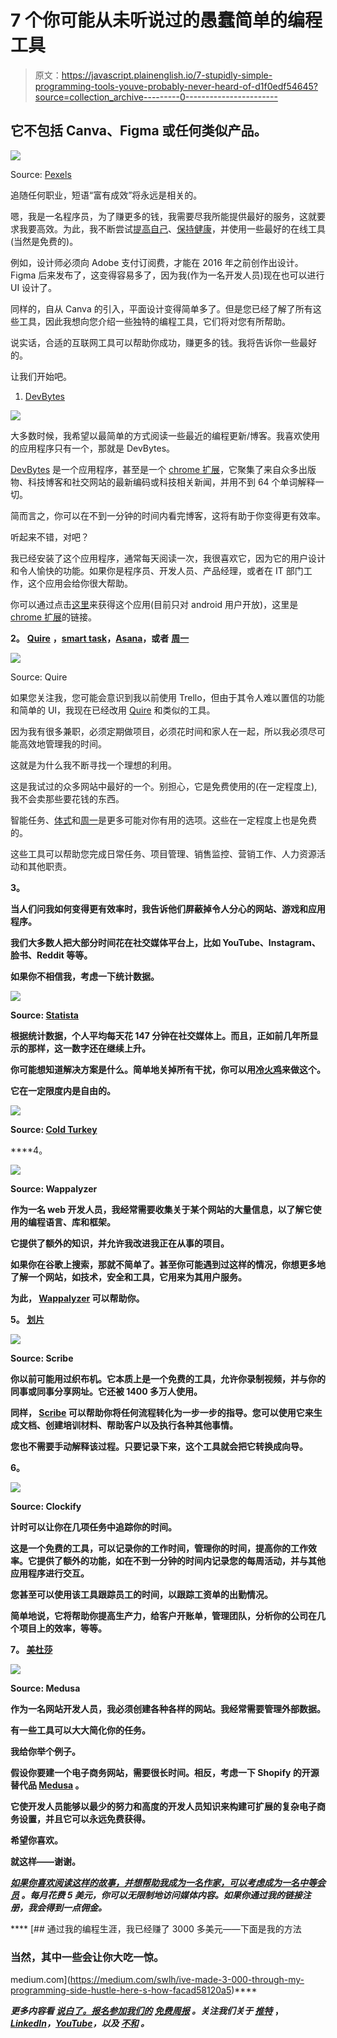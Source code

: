 # 7 个你可能从未听说过的愚蠢简单的编程工具

> 原文：<https://javascript.plainenglish.io/7-stupidly-simple-programming-tools-youve-probably-never-heard-of-d1f0edf54645?source=collection_archive---------0----------------------->

## 它不包括 Canva、Figma 或任何类似产品。

![](img/d7a2ed6681d0b4825956a273f137bfc2.png)

Source: [Pexels](https://www.pexels.com/photo/joyful-confident-woman-using-netbook-in-park-3772621/)

追随任何职业，短语“富有成效”将永远是相关的。

嗯，我是一名程序员，为了赚更多的钱，我需要尽我所能提供最好的服务，这就要求我要高效。为此，我不断尝试[提高自己](/how-im-working-to-become-wealthy-as-a-programmer-4b18fc92d93f)、[保持健康](https://nitinfab.medium.com/sugar-salt-alcohol-and-caffeine-the-main-culprits-6e156cd945aa)，并使用一些最好的在线工具(当然是免费的)。

例如，设计师必须向 Adobe 支付订阅费，才能在 2016 年之前创作出设计。Figma 后来发布了，这变得容易多了，因为我(作为一名开发人员)现在也可以进行 UI 设计了。

同样的，自从 Canva 的引入，平面设计变得简单多了。但是您已经了解了所有这些工具，因此我想向您介绍一些独特的编程工具，它们将对您有所帮助。

说实话，合适的互联网工具可以帮助你成功，赚更多的钱。我将告诉你一些最好的。

让我们开始吧。

1.  [DevBytes](https://bit.ly/3A41QH4)

![](img/94c34d2252262c082e3b77e5016284c7.png)

大多数时候，我希望以最简单的方式阅读一些最近的编程更新/博客。我喜欢使用的应用程序只有一个，那就是 DevBytes。

[DevBytes](https://bit.ly/3A41QH4) 是一个应用程序，甚至是一个 [chrome 扩展](https://chrome.google.com/webstore/detail/devbytes/hplbpdkajdhlggncdpdmnkjldopmoomg)，它聚集了来自众多出版物、科技博客和社交网站的最新编码或科技相关新闻，并用不到 64 个单词解释一切。

简而言之，你可以在不到一分钟的时间内看完博客，这将有助于你变得更有效率。

听起来不错，对吧？

我已经安装了这个应用程序，通常每天阅读一次，我很喜欢它，因为它的用户设计和令人愉快的功能。如果你是程序员、开发人员、产品经理，或者在 IT 部门工作，这个应用会给你很大帮助。

你可以通过点击[这里](https://bit.ly/3A41QH4)来获得这个应用(目前只对 android 用户开放)，这里是 [chrome 扩展](https://chrome.google.com/webstore/detail/devbytes/hplbpdkajdhlggncdpdmnkjldopmoomg)的链接。

**2。** [**Quire**](https://quire.io/) **，**[**smart task**](https://www.smarttask.io/)**，**[**Asana**](https://asana.com/)**，或者** [**周一**](https://monday.com/)

![](img/3e6e9bb8a264f54b3d334906dd0a90fe.png)

Source: Quire

如果您关注我，您可能会意识到我以前使用 Trello，但由于其令人难以置信的功能和简单的 UI，我现在已经改用 [Quire](https://quire.io/) 和类似的工具。

因为我有很多兼职，必须定期做项目，必须花时间和家人在一起，所以我必须尽可能高效地管理我的时间。

这就是为什么我不断寻找一个理想的利用。

这是我试过的众多网站中最好的一个。别担心，它是免费使用的(在一定程度上),我不会卖那些要花钱的东西。

智能任务、[体式](https://asana.com/)和[周一](https://monday.com/)是更多可能对你有用的选项。这些在一定程度上也是免费的。

这些工具可以帮助您完成日常任务、项目管理、销售监控、营销工作、人力资源活动和其他职责。

**3。**[](https://getcoldturkey.com/)

**当人们问我如何变得更有效率时，我告诉他们屏蔽掉令人分心的网站、游戏和应用程序。**

**我们大多数人把大部分时间花在社交媒体平台上，比如 YouTube、Instagram、脸书、Reddit 等等。**

**如果你不相信我，考虑一下统计数据。**

**![](img/719264d53b603a93cdb8cbc18d00003c.png)**

**Source: [Statista](https://www.statista.com/statistics/433871/daily-social-media-usage-worldwide/)**

**根据统计数据，个人平均每天花 147 分钟在社交媒体上。而且，正如前几年所显示的那样，这一数字还在继续上升。**

**你可能想知道解决方案是什么。简单地关掉所有干扰，你可以用[冷火鸡](https://getcoldturkey.com/)来做这个。**

**它在一定限度内是自由的。**

**![](img/04832d152f14528284974a419f9dc203.png)**

**Source: [Cold Turkey](https://getcoldturkey.com/pricing/)**

****4。**[](https://www.wappalyzer.com/)**

****![](img/7855c5740634f3e76f63025badd8d3a2.png)****

****Source: Wappalyzer****

****作为一名 web 开发人员，我经常需要收集关于某个网站的大量信息，以了解它使用的编程语言、库和框架。****

****它提供了额外的知识，并允许我改进我正在从事的项目。****

****如果你在谷歌上搜索，那就不简单了。甚至你可能遇到过这样的情况，你想更多地了解一个网站，如技术，安全和工具，它用来为其用户服务。****

****为此， [Wappalyzer](https://www.wappalyzer.com/) 可以帮助你。****

******5。** [**划片**](https://scribehow.com/)****

****![](img/0dcff50863064a6f27be76200b1ec3e8.png)****

****Source: Scribe****

****你以前可能用过织布机。它本质上是一个免费的工具，允许你录制视频，并与你的同事或同事分享网址。它还被 1400 多万人使用。****

****同样， [Scribe](https://scribehow.com/) 可以帮助你将任何流程转化为一步一步的指导。您可以使用它来生成文档、创建培训材料、帮助客户以及执行各种其他事情。****

****您也不需要手动解释该过程。只要记录下来，这个工具就会把它转换成向导。****

******6。**[](https://clockify.me/)****

******![](img/57f0f61c79e9c4c2cfe37243622c66bb.png)******

******Source: Clockify******

******计时可以让你在几项任务中追踪你的时间。******

******这是一个免费的工具，可以记录你的工作时间，管理你的时间，提高你的工作效率。它提供了额外的功能，如在不到一分钟的时间内记录您的每周活动，并与其他应用程序进行交互。******

******您甚至可以使用该工具跟踪员工的时间，以跟踪工资单的出勤情况。******

******简单地说，它将帮助你提高生产力，给客户开账单，管理团队，分析你的公司在几个项目上的效率，等等。******

******7。 [**美杜莎**](https://medusajs.com/)******

****![](img/f1f95540074d4ba6e4dd0e7b32d9a590.png)****

****Source: Medusa****

****作为一名网站开发人员，我必须创建各种各样的网站。我经常需要管理外部数据。****

****有一些工具可以大大简化你的任务。****

****我给你举个例子。****

****假设你要建一个电子商务网站，需要很长时间。相反，考虑一下 Shopify 的开源替代品 [Medusa](https://medusajs.com/) 。****

****它使开发人员能够以最少的努力和高度的开发人员知识来构建可扩展的复杂电子商务设置，并且它可以永远免费获得。****

****希望你喜欢。****

****就这样——谢谢。****

****[*如果你喜欢阅读这样的故事，并想帮助我成为一名作家，可以考虑成为一名中等会员*](https://nitinfab.medium.com/membership) *。每月花费 5 美元，你可以无限制地访问媒体内容。如果你通过我的链接注册，我会得到一点佣金。*****

****[](https://medium.com/swlh/ive-made-3-000-through-my-programming-side-hustle-here-s-how-facad58120a5) [## 通过我的编程生涯，我已经赚了 3000 多美元——下面是我的方法

### 当然，其中一些会让你大吃一惊。

medium.com](https://medium.com/swlh/ive-made-3-000-through-my-programming-side-hustle-here-s-how-facad58120a5)**** 

*****更多内容看* [***说白了。报名参加我们的***](https://plainenglish.io/) **[***免费周报***](http://newsletter.plainenglish.io/) *。关注我们关于* [***推特***](https://twitter.com/inPlainEngHQ) ，[***LinkedIn***](https://www.linkedin.com/company/inplainenglish/)*，*[***YouTube***](https://www.youtube.com/channel/UCtipWUghju290NWcn8jhyAw)*，以及* [***不和***](https://discord.gg/GtDtUAvyhW) *。*******
